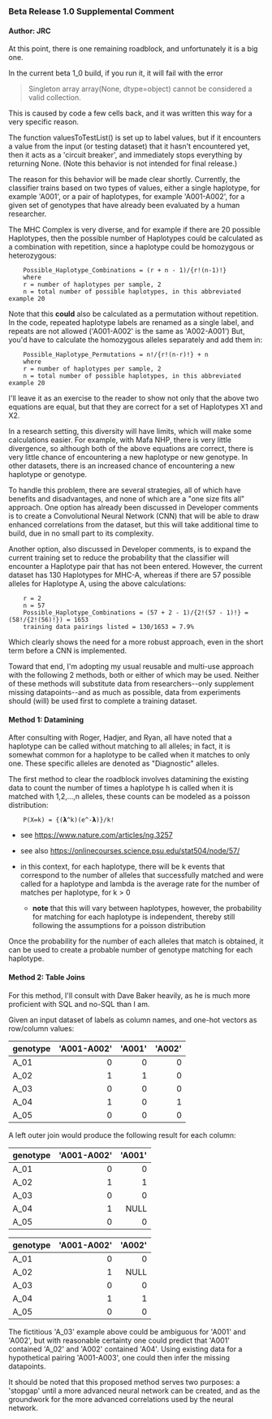 ### Beta Release 1.0 Supplemental Comment
#### Author: JRC

At this point, there is one remaining roadblock, and unfortunately it is a big one.

In the current beta 1_0 build, if you run it, it will fail with the error 

> Singleton array array(None, dtype=object) cannot be considered a valid collection.

This is caused by code a few cells back, and it was written this way for a very specific reason.

The function valuesToTestList() is set up to label values, but if it encounters a value from the input (or testing dataset) that it hasn't encountered yet, then it acts as a 'circuit breaker', and immediately stops everything by returning None. (Note this behavior is not intended for final release.)

The reason for this behavior will be made clear shortly.  Currently, the classifier trains based on two types of values, either a single haplotype, for example 'A001', or a pair of haplotypes, for example 'A001-A002', for a given set of genotypes that have already been evaluated by a human researcher.  

The MHC Complex is very diverse, and for example if there are 20 possible Haplotypes, then the possible number of Haplotypes could be calculated as a combination with repetition, since a haplotype could be homozygous or heterozygous:

        Possible_Haplotype_Combinations = (r + n - 1)/{r!(n-1)!}
        where
        r = number of haplotypes per sample, 2
        n = total number of possible haplotypes, in this abbreviated example 20

Note that this **could** also be calculated as a permutation without repetition.  In the code, repeated haplotype labels are renamed as a single label, and repeats are not allowed ('A001-A002' is the same as 'A002-A001')
But, you'd have to calculate the homozygous alleles separately and add them in:

        Possible_Haplotype_Permutations = n!/{r!(n-r)!} + n
        where
        r = number of haplotypes per sample, 2
        n = total number of possible haplotypes, in this abbreviated example 20

I'll leave it as an exercise to the reader to show not only that the above two equations are equal, but that they are correct for a set of Haplotypes X1 and X2. 

In a research setting, this diversity will have limits, which will make some calculations easier.  For example, with Mafa NHP, there is very little divergence, so although both of the above equations are correct, there is very little chance of encountering a new haplotype or new genotype.  In other datasets, there is an increased chance of encountering a new haplotype or genotype.

To handle this problem, there are several strategies, all of which have benefits and disadvantages, and none of which are a "one size fits all" approach. One option has already been discussed in Developer comments is to create a Convolutional Neural Network (CNN) that will be able to draw enhanced correlations from the dataset, but this will take additional time to build, due in no small part to its complexity.  

Another option, also discussed in Developer comments, is to expand the current training set to reduce the probability that the classifier will encounter a Haplotype pair that has not been entered.  However, the current dataset has 130 Haplotypes for MHC-A, whereas if there are 57 possible alleles for Haplotype A, using the above calculations:

        r = 2
        n = 57
        Possible_Haplotype_Combinations = (57 + 2 - 1)/{2!(57 - 1)!} = (58!/{2!(56)!}) = 1653
        training data pairings listed = 130/1653 = 7.9%

Which clearly shows the need for a more robust approach, even in the short term before a CNN is implemented.

Toward that end, I'm adopting my usual reusable and multi-use approach with the following 2 methods, both or either of which may be used.  Neither of these methods will substitute data from researchers--only supplement missing datapoints--and as much as possible, data from experiments should (will) be used first to complete a training dataset.

#### Method 1: Datamining

After consulting with Roger, Hadjer, and Ryan, all have noted that a haplotype can be called without matching to all alleles; in fact, it is somewhat common for a haplotype to be called when it matches to only one.  These specific alleles are denoted as "Diagnostic" alleles.  

The first method to clear the roadblock involves datamining the existing data to count the number of times a haplotype h is called when it is matched with 1,2,...,n alleles, these counts can be modeled as a poisson distribution:


        P(X=k) = {(𝝺^k)(e^-𝝺)}/k!
        
* see https://www.nature.com/articles/ng.3257
* see also https://onlinecourses.science.psu.edu/stat504/node/57/
* in this context, for each haplotype, there will be k events that correspond to the number of alleles that successfully matched and were called for a haplotype and lambda is the average rate for the number of matches per haplotype, for k > 0

  * **note** that this will vary between haplotypes, however, the probability for matching for each haplotype is independent, thereby still following the assumptions for a poisson distribution 

Once the probability for the number of each alleles that match is obtained, it can be used to create a probable number of genotype matching for each haplotype.
        


#### Method 2: Table Joins
For this method, I'll consult with Dave Baker heavily, as he is much more proficient with SQL and no-SQL than I am.  

Given an input dataset of labels as column names, and one-hot vectors as row/column values:

| genotype        | 'A001-A002'           | 'A001'  | 'A002'
| ------------- |-------------:| -----:|--------:|
| A_01 | 0 | 0 | 0 |
| A_02 | 1 | 1 | 0 |
| A_03 | 0 | 0 | 0 |
| A_04 | 1 | 0 | 1 |
| A_05 | 0 | 0 | 0 |

A left outer join would produce the following result for each column:

| genotype        | 'A001-A002'           | 'A001'  |
| ------------- |-------------:| -----:|
| A_01 | 0 | 0 | 
| A_02 | 1 | 1 | 
| A_03 | 0 | 0 | 
| A_04 | 1 | NULL |
| A_05 | 0 | 0 |

| genotype        | 'A001-A002'           | 'A002'  |
| ------------- |-------------:| -----:|
| A_01 | 0 | 0 | 
| A_02 | 1 | NULL | 
| A_03 | 0 | 0 | 
| A_04 | 1 | 1 |
| A_05 | 0 | 0 |

The fictitious 'A_03' example above could be ambiguous for 'A001' and 'A002', but with reasonable certainty one could predict that 'A001' contained 'A_02' and 'A002' contained 'A04'.
Using existing data for a hypothetical pairing 'A001-A003', one could then infer the missing datapoints.

It should be noted that this proposed method serves two purposes: a 'stopgap' until a more advanced neural network can be created, and as the groundwork for the more advanced correlations used by the neural network.  
